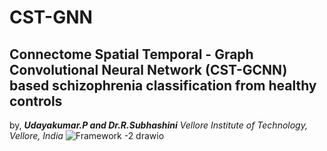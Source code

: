 # CST-GNN
## Connectome Spatial Temporal - Graph Convolutional Neural Network (CST-GCNN) based schizophrenia classification from healthy controls
by, _**Udayakumar.P and Dr.R.Subhashini**_
_Vellore Institute of Technology, Vellore, India_
![Framework -2 drawio](https://github.com/user-attachments/assets/13b70762-a796-45b4-86d9-85a587ef907d)

